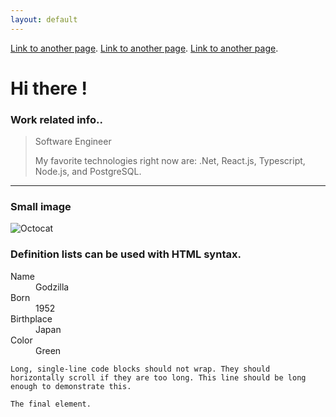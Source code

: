 ```yaml
---
layout: default
---
```


[Link to another page](./another-page.html). [Link to another page](./another-page.html). [Link to another page](./another-page.html).

# Hi there !
### Work related info..

> Software Engineer
>
> My favorite technologies right now are: .Net, React.js, Typescript, Node.js, and PostgreSQL.

* * *

### Small image

![Octocat](https://github.githubassets.com/images/icons/emoji/octocat.png)


### Definition lists can be used with HTML syntax.

<dl>
<dt>Name</dt>
<dd>Godzilla</dd>
<dt>Born</dt>
<dd>1952</dd>
<dt>Birthplace</dt>
<dd>Japan</dd>
<dt>Color</dt>
<dd>Green</dd>
</dl>

```
Long, single-line code blocks should not wrap. They should horizontally scroll if they are too long. This line should be long enough to demonstrate this.
```

```
The final element.
```
